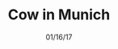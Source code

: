 ---
title: Cow in Munich
layout: post

id: "1"
image: "cow-in-munich.jpg"
price: 20.00
date: "01/16/17"
path: "/cow-in-munich/"
description: "Print is 15 X 11 inches, inkjet print by me. Ships worldwide."
---